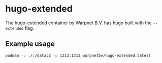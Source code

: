 # hugo-extended

The hugo-extended container by Warpnet B.V. has hugo built with the `--extended` flag.

## Example usage

```bash
podman -v ./:/data:Z -p 1313:1313 warpnetbv/hugo-extended:latest
```
